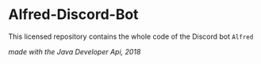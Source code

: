 # Alfred-Discord-Bot
This licensed repository contains the whole code of the Discord bot ```Alfred```

_made with the Java Developer Api, 2018_
